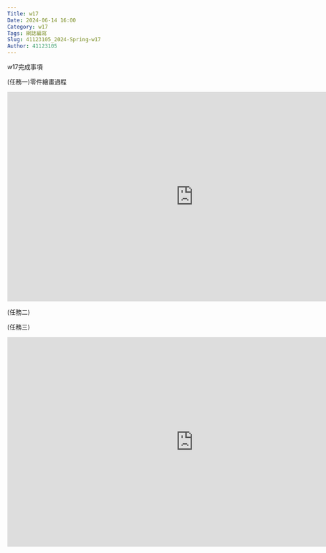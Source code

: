 ```yaml
---
Title: w17
Date: 2024-06-14 16:00
Category: w17
Tags: 網誌編寫
Slug: 41123105_2024-Spring-w17
Author: 41123105
---
```


w17完成事項

<!-- PELICAN_END_SUMMARY -->

(任務一)零件繪畫過程

<iframe width="853" height="480" src="https://www.youtube.com/embed/Fkzp5wWl1L4" title="cd2024 協同產品設計實習期末實習評量項目一, 學號 41123105" frameborder="0" allow="accelerometer; autoplay; clipboard-write; encrypted-media; gyroscope; picture-in-picture; web-share" referrerpolicy="strict-origin-when-cross-origin" allowfullscreen></iframe>


(任務二)


(任務三)

<iframe width="853" height="480" src="https://www.youtube.com/embed/qgTu0lXpNCE" title="cd2024 協同產品設計實習期末實習評量項目三, 學號41123105" frameborder="0" allow="accelerometer; autoplay; clipboard-write; encrypted-media; gyroscope; picture-in-picture; web-share" referrerpolicy="strict-origin-when-cross-origin" allowfullscreen></iframe>

